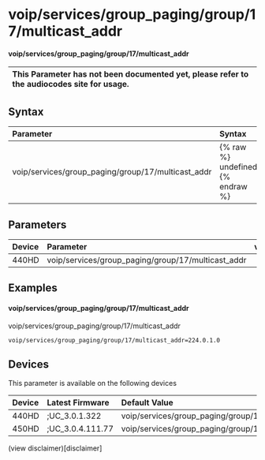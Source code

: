 ﻿---
description: voip/services/group_paging/group/17/multicast_addr
search:
    keywords: ['voip','services','group_paging','group','17','multicast_addr']
---

# voip/services/group_paging/group/17/multicast_addr

#### voip/services/group_paging/group/17/multicast_addr


| This Parameter has not been documented yet, please refer to the audiocodes site for usage.  |
| :--- |

## Syntax
| Parameter | Syntax |
| :--- | :--- |
|voip/services/group_paging/group/17/multicast_addr | {% raw %} undefined {% endraw %} |

## Parameters
|Device|Parameter|value|Description|
|:---|:---|:---|:---|
| 440HD | voip/services/group_paging/group/17/multicast_addr |  |  |

## Examples
#### voip/services/group_paging/group/17/multicast_addr

voip/services/group_paging/group/17/multicast_addr

```
voip/services/group_paging/group/17/multicast_addr=224.0.1.0
```

## Devices
This parameter is available on the following devices

| Device | Latest Firmware | Default Value |
|:---|:---|:---|
| 440HD | ;UC_3.0.1.322 | voip/services/group_paging/group/17/multicast_addr=224.0.1.0 
| 450HD | ;UC_3.0.4.111.77 | voip/services/group_paging/group/17/multicast_addr=224.0.1.0 

(view disclaimer)[disclaimer]
